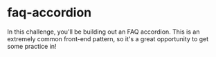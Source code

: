 # faq-accordion
In this challenge, you'll be building out an FAQ accordion. This is an extremely common front-end pattern, so it's a great opportunity to get some practice in!
